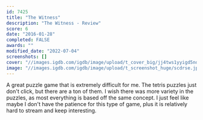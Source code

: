 ```yaml
---
id: 7425
title: "The Witness"
description: "The Witness - Review"
score: 6
date: "2016-01-28"
completed: FALSE
awards: ""
modified_date: "2022-07-04"
screenshots: []
cover: "//images.igdb.com/igdb/image/upload/t_cover_big/jj4tws1yyigd5ndsbhsj.jpg"
image: "//images.igdb.com/igdb/image/upload/t_screenshot_huge/scdrse.jpg"
---
```

A great puzzle game that is extremely difficult for me. The tetris puzzles just don't click, but there are a ton of them. I wish there was more variety in the puzzles, as most everything is based off the same concept. I just feel like maybe I don't have the patience for this type of game, plus it is relatively hard to stream and keep interesting.